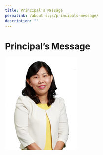```yaml
---
title: Principal's Message
permalink: /about-scgs/principals-message/
description: ""
---
```

# **Principal’s Message**

![](/images/Mrs-linda-chan-233x300.png)